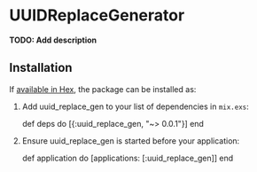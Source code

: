 # UUIDReplaceGenerator

**TODO: Add description**

## Installation

If [available in Hex](https://hex.pm/docs/publish), the package can be installed as:

  1. Add uuid_replace_gen to your list of dependencies in `mix.exs`:

        def deps do
          [{:uuid_replace_gen, "~> 0.0.1"}]
        end

  2. Ensure uuid_replace_gen is started before your application:

        def application do
          [applications: [:uuid_replace_gen]]
        end

